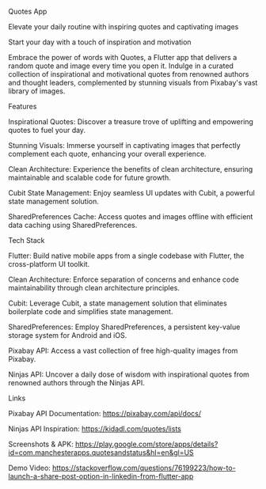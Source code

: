 Quotes App

Elevate your daily routine with inspiring quotes and captivating images

Start your day with a touch of inspiration and motivation

Embrace the power of words with Quotes, a Flutter app that delivers a random quote and image every time you open it. Indulge in a curated collection of inspirational and motivational quotes from renowned authors and thought leaders, complemented by stunning visuals from Pixabay's vast library of images.

Features

Inspirational Quotes: Discover a treasure trove of uplifting and empowering quotes to fuel your day.

Stunning Visuals: Immerse yourself in captivating images that perfectly complement each quote, enhancing your overall experience.

Clean Architecture: Experience the benefits of clean architecture, ensuring maintainable and scalable code for future growth.

Cubit State Management: Enjoy seamless UI updates with Cubit, a powerful state management solution.

SharedPreferences Cache: Access quotes and images offline with efficient data caching using SharedPreferences.

Tech Stack

Flutter: Build native mobile apps from a single codebase with Flutter, the cross-platform UI toolkit.

Clean Architecture: Enforce separation of concerns and enhance code maintainability through clean architecture principles.

Cubit: Leverage Cubit, a state management solution that eliminates boilerplate code and simplifies state management.

SharedPreferences: Employ SharedPreferences, a persistent key-value storage system for Android and iOS.

Pixabay API: Access a vast collection of free high-quality images from Pixabay.

Ninjas API: Uncover a daily dose of wisdom with inspirational quotes from renowned authors through the Ninjas API.

Links

Pixabay API Documentation: https://pixabay.com/api/docs/

Ninjas API Inspiration: https://kidadl.com/quotes/lists

Screenshots & APK: https://play.google.com/store/apps/details?id=com.manchesterapps.quotesandstatus&hl=en&gl=US

Demo Video: https://stackoverflow.com/questions/76199223/how-to-launch-a-share-post-option-in-linkedin-from-flutter-app

